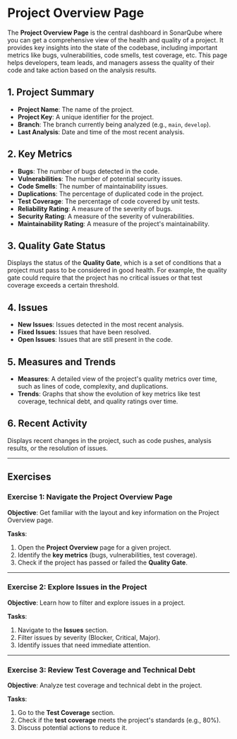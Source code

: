 # Project Overview Page

The **Project Overview Page** is the central dashboard in SonarQube where 
you can get a comprehensive view of the health and quality of a project. It 
provides key insights into the state of the codebase, including important 
metrics like bugs, vulnerabilities, code smells, test coverage, etc.
This  page helps developers, team leads, and managers assess the quality 
of their code and take action based on the analysis results.

## 1. Project Summary

- **Project Name**: The name of the project.
- **Project Key**: A unique identifier for the project.
- **Branch**: The branch currently being analyzed (e.g., `main`, `develop`).
- **Last Analysis**: Date and time of the most recent analysis.

## 2. Key Metrics

- **Bugs**: The number of bugs detected in the code.
- **Vulnerabilities**: The number of potential security issues.
- **Code Smells**: The number of maintainability issues.
- **Duplications**: The percentage of duplicated code in the project.
- **Test Coverage**: The percentage of code covered by unit tests.
- **Reliability Rating**: A measure of the severity of bugs.
- **Security Rating**: A measure of the severity of vulnerabilities.
- **Maintainability Rating**: A measure of the project's maintainability.

## 3. Quality Gate Status

Displays the status of the **Quality Gate**, which is a set of conditions 
that a project must pass to be considered in good health. For example, the 
quality gate could require that the project has no critical issues or that 
test coverage exceeds a certain threshold.    

## 4. Issues

- **New Issues**: Issues detected in the most recent analysis.
- **Fixed Issues**: Issues that have been resolved.
- **Open Issues**: Issues that are still present in the code.

## 5. Measures and Trends

- **Measures**: A detailed view of the project's quality metrics over time, 
  such as lines of code, complexity, and duplications.
- **Trends**: Graphs that show the evolution of key metrics like test 
  coverage, technical debt, and quality ratings over time. 

## 6. Recent Activity

Displays recent changes in the project, such as code pushes, analysis 
results, or the resolution of issues. 

---

## Exercises

### Exercise 1: Navigate the Project Overview Page

**Objective**: 
Get familiar with the layout and key information on the Project Overview page.

**Tasks**:
1. Open the **Project Overview** page for a given project.
2. Identify the **key metrics** (bugs, vulnerabilities, test coverage).
3. Check if the project has passed or failed the **Quality Gate**.

---

### Exercise 2: Explore Issues in the Project

**Objective**: 
Learn how to filter and explore issues in a project.

**Tasks**:
1. Navigate to the **Issues** section.
2. Filter issues by severity (Blocker, Critical, Major).
3. Identify issues that need immediate attention.

---

### Exercise 3: Review Test Coverage and Technical Debt

**Objective**: 
Analyze test coverage and technical debt in the project.

**Tasks**:
1. Go to the **Test Coverage** section.
2. Check if the **test coverage** meets the project's standards (e.g., 80%).
3. Discuss potential actions to reduce it.
